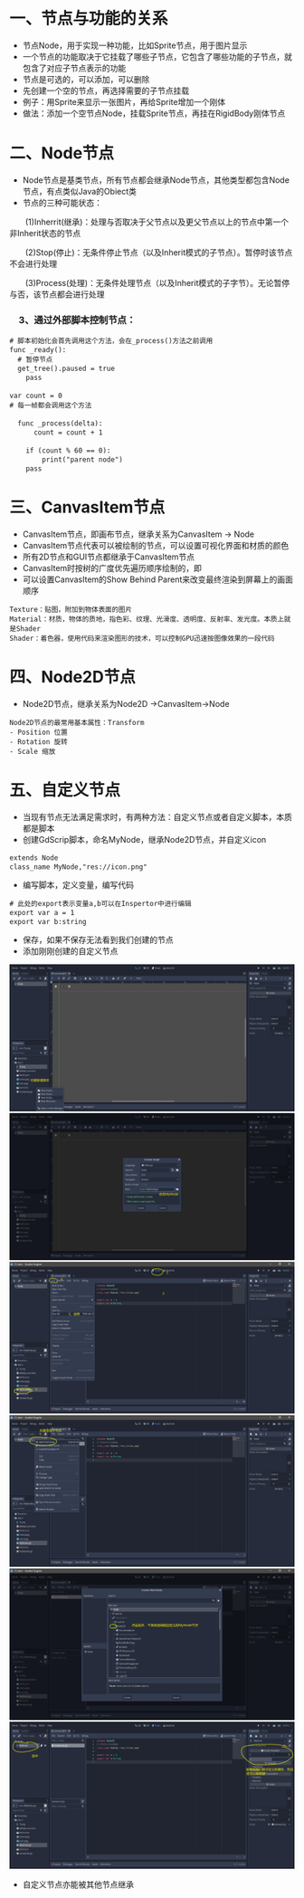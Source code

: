 # 一、节点与功能的关系

- 节点Node，用于实现一种功能，比如Sprite节点，用于图片显示
- 一个节点的功能取决于它挂载了哪些子节点，它包含了哪些功能的子节点，就包含了对应子节点表示的功能
- 节点是可选的，可以添加，可以删除
- 先创建一个空的节点，再选择需要的子节点挂载
- 例子：用Sprite来显示一张图片，再给Sprite增加一个刚体
- 做法：添加一个空节点Node，挂载Sprite节点，再挂在RigidBody刚体节点

# 二、Node节点

- Node节点是基类节点，所有节点都会继承Node节点，其他类型都包含Node节点，有点类似Java的Obiect类
- 节点的三种可能状态：

&emsp;&emsp;(1)Inherrit(继承)：处理与否取决于父节点以及更父节点以上的节点中第一个非Inherit状态的节点

&emsp;&emsp;(2)Stop(停止)：无条件停止节点（以及Inherit模式的子节点）。暂停时该节点不会进行处理

&emsp;&emsp;(3)Process(处理)：无条件处理节点（以及Inherit模式的子字节）。无论暂停与否，该节点都会进行处理

### &emsp;3、通过外部脚本控制节点：

```godot
# 脚本初始化会首先调用这个方法，会在_process()方法之前调用
func _ready():
  # 暂停节点
  get_tree().paused = true
	pass

var count = 0
# 每一帧都会调用这个方法

  func _process(delta):
	  count = count + 1	
  
	if (count % 60 == 0):
		print("parent node")
	pass
```
# 三、CanvasItem节点

- CanvasItem节点，即画布节点，继承关系为CanvasItem -> Node
- CanvasItem节点代表可以被绘制的节点，可以设置可视化界面和材质的颜色
- 所有2D节点和GUI节点都继承于CanvasItem节点
- CanvasItem时按树的广度优先遍历顺序绘制的，即
- 可以设置CanvasItem的Show Behind Parent来改变最终渲染到屏幕上的画面顺序
```
Texture：贴图，附加到物体表面的图片
Material：材质，物体的质地，指色彩、纹理、光滑度、透明度、反射率、发光度。本质上就是Shader
Shader：着色器，使用代码来渲染图形的技术，可以控制GPU迅速按图像效果的一段代码
```
# 四、Node2D节点

- Node2D节点，继承关系为Node2D ->CanvasItem->Node
```
Node2D节点的最常用基本属性：Transform
- Position 位置
- Rotation 旋转
- Scale 缩放
```
# 五、自定义节点

- 当现有节点无法满足需求时，有两种方法：自定义节点或者自定义脚本，本质都是脚本
- 创建GdScrip脚本，命名MyNode，继承Node2D节点，并自定义icon
```Godot
extends Node
class_name MyNode,"res://icon.png"
```
- 编写脚本，定义变量，编写代码
```Godot
# 此处的export表示变量a,b可以在Inspertor中进行编辑
export var a = 1
export var b:string
```
- 保存，如果不保存无法看到我们创建的节点
- 添加刚刚创建的自定义节点

![image](https://github.com/dameion-wang/Godot-learningBlog/blob/main/IMG/自定义节点1.png)
![image](https://github.com/dameion-wang/Godot-learningBlog/blob/main/IMG/自定义节点2.png)
![image](https://github.com/dameion-wang/Godot-learningBlog/blob/main/IMG/自定义节点3.png)
![image](https://github.com/dameion-wang/Godot-learningBlog/blob/main/IMG/添加自定义节点1.png)
![image](https://github.com/dameion-wang/Godot-learningBlog/blob/main/IMG/添加自定义节点2.png)
![image](https://github.com/dameion-wang/Godot-learningBlog/blob/main/IMG/添加自定义节点3.png)
- 自定义节点亦能被其他节点继承
